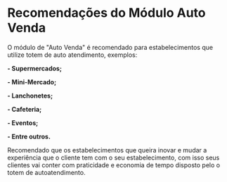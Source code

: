 # **Recomendações do Módulo Auto Venda**

O módulo de "Auto Venda" é recomendado para estabelecimentos que utilize totem de auto atendimento, exemplos:

**- Supermercados;**

**- Mini-Mercado;**

**- Lanchonetes;**

**- Cafeteria;**

**- Eventos;**

**- Entre outros.**

Recomendado que os estabelecimentos que queira inovar e mudar a experiência que o cliente tem com
o seu estabelecimento, com isso seus clientes vai conter com praticidade e economia de tempo disposto
pelo o totem de autoatendimento.












